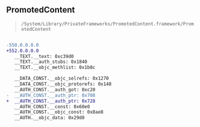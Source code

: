 ## PromotedContent

> `/System/Library/PrivateFrameworks/PromotedContent.framework/PromotedContent`

```diff

-550.0.0.0.0
+552.0.0.0.0
   __TEXT.__text: 0xc39d0
   __TEXT.__auth_stubs: 0x1840
   __TEXT.__objc_methlist: 0x1b0c

   __DATA_CONST.__objc_selrefs: 0x1270
   __DATA_CONST.__objc_protorefs: 0x148
   __AUTH_CONST.__auth_got: 0xc20
-  __AUTH_CONST.__auth_ptr: 0x708
+  __AUTH_CONST.__auth_ptr: 0x728
   __AUTH_CONST.__const: 0x60e0
   __AUTH_CONST.__objc_const: 0x8ae8
   __AUTH.__objc_data: 0x29d0

```
